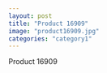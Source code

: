 ```yaml
---
layout: post
title: "Product 16909"
image: "product16909.jpg"
categories: "category1"
---
```

Product 16909
